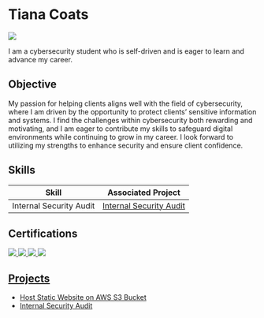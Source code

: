 # Tiana Coats
<a href="https://www.linkedin.com/in/tiana-coats-78618725a/"><img src="https://img.shields.io/badge/-LinkedIn-0072b1?&style=for-the-badge&logo=linkedin&logoColor=white" /></a>

I am a cybersecurity student who is self-driven and is eager to learn and advance my career. 

## Objective
My passion for helping clients aligns well with the field of cybersecurity, where I am driven by the opportunity to protect clients’ sensitive information and systems. I find the challenges within cybersecurity both rewarding and motivating, and I am eager to contribute my skills to safeguard digital environments while continuing to grow in my career. I look forward to utilizing my strengths to enhance security and ensure client confidence.

## Skills

| Skill                                         | Associated Project         |
|-----------------------------------------------|----------------------------|
| Internal Security Audit         | <a href="https://github.com/Tiana-C/Internal-Security-Audit">Internal Security Audit</a>|

## Certifications

<div>
<a href="https://www.credly.com/badges/f39e42f5-ae65-4f12-a851-1cdec5a103a5/public_url"><img src="https://img.shields.io/badge/-Google Cybersecurity-176BEF?&style=for-the-badge" />
<img src="https://img.shields.io/badge/-CompTIA A+-E63615?&style=for-the-badge" />
<img src="https://img.shields.io/badge/-AWS Solutions Architect Associate-2F0069?&style=for-the-badge" />
<img src="https://img.shields.io/badge/-AWS AI Practitioner-2F0069?&style=for-the-badge" />
</div>

## Projects
- <a href="https://github.com/Tiana-C/S3-Static-Website">Host Static Website on AWS S3 Bucket</a>
- <a href="https://github.com/Tiana-C/Internal-Security-Audit">Internal Security Audit</a>


<!--
**Tiana-C/Tiana-C** is a ✨ _special_ ✨ repository because its `README.md` (this file) appears on your GitHub profile.

Here are some ideas to get you started:

- 🔭 I’m currently working on ...
- 🌱 I’m currently learning ...
- 👯 I’m looking to collaborate on ...
- 🤔 I’m looking for help with ...
- 💬 Ask me about ...
- 📫 How to reach me: ...
- 😄 Pronouns: ...
- ⚡ Fun fact: ...
-->
